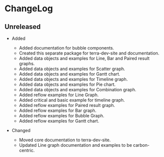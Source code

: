 # ChangeLog

## Unreleased

* Added 
  * Added documentation for bubble components.
  * Created this separate package for terra-dev-site and documentation.
  * Added data objects and examples for Line, Bar and Paired result graphs.
  * Added data objects and examples for Scatter graph.
  * Added data objects and examples for Gantt chart.
  * Added data objects and examples for Timeline graph.
  * Added data objects and examples for Pie chart.
  * Added data objects and examples for Combination graph.
  * Added reflow examples for Line Graph.
  * Added critical and basic example for timeline graph.
  * Added reflow examples for Paired result graph.
  * Added reflow examples for Bar graph.
  * Added reflow examples for Bubble Graph.
  * Added reflow examples for Gantt chart.

* Changed 
  * Moved core documentation to terra-dev-site.
  * Updated Line graph documentation and examples to be carbon-centric.
